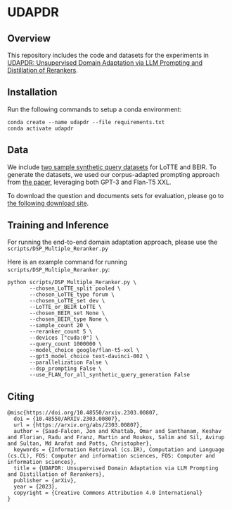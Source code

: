 # UDAPDR

## Overview

This repository includes the code and datasets for the experiments in [UDAPDR: Unsupervised Domain Adaptation via LLM Prompting and Distillation of Rerankers](https://arxiv.org/abs/2303.00807).

## Installation

Run the following commands to setup a conda environment:

````
conda create --name udapdr --file requirements.txt
conda activate udapdr
````

## Data

We include [two sample synthetic query datasets](https://zenodo.org/record/7701883#.ZAXr6ezMKdY) for LoTTE and BEIR. To generate the datasets, we used our corpus-adapted prompting approach from [the paper](https://arxiv.org/abs/2303.00807), leveraging both GPT-3 and Flan-T5 XXL.

To download the question and documents sets for evaluation, please go to [the following download site](https://zenodo.org/record/7698919#.ZAOg5-zMKdY).

## Training and Inference

For running the end-to-end domain adaptation approach, please use the `scripts/DSP_Multiple_Reranker.py`

Here is an example command for running `scripts/DSP_Multiple_Reranker.py`:

````
python scripts/DSP_Multiple_Reranker.py \
       --chosen_LoTTE_split pooled \
       --chosen_LoTTE_type forum \
       --chosen_LoTTE_set dev \
       --LoTTE_or_BEIR LoTTE \
       --chosen_BEIR_set None \
       --chosen_BEIR_type None \
       --sample_count 20 \
       --reranker_count 5 \
       --devices ["cuda:0"] \
       --query_count 1000000 \
       --model_choice google/flan-t5-xxl \
       --gpt3_model_choice text-davinci-002 \
       --parallelization False \
       --dsp_prompting False \
       --use_FLAN_for_all_synthetic_query_generation False
````

## Citing

````
@misc{https://doi.org/10.48550/arxiv.2303.00807,
  doi = {10.48550/ARXIV.2303.00807},
  url = {https://arxiv.org/abs/2303.00807},
  author = {Saad-Falcon, Jon and Khattab, Omar and Santhanam, Keshav and Florian, Radu and Franz, Martin and Roukos, Salim and Sil, Avirup and Sultan, Md Arafat and Potts, Christopher},
  keywords = {Information Retrieval (cs.IR), Computation and Language (cs.CL), FOS: Computer and information sciences, FOS: Computer and information sciences},
  title = {UDAPDR: Unsupervised Domain Adaptation via LLM Prompting and Distillation of Rerankers},
  publisher = {arXiv},
  year = {2023}, 
  copyright = {Creative Commons Attribution 4.0 International}
}
````
